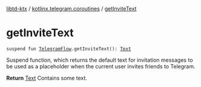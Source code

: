 [libtd-ktx](../index.md) / [kotlinx.telegram.coroutines](index.md) / [getInviteText](./get-invite-text.md)

# getInviteText

`suspend fun `[`TelegramFlow`](../kotlinx.telegram.core/-telegram-flow/index.md)`.getInviteText(): `[`Text`](https://tdlibx.github.io/td/docs/org/drinkless/td/libcore/telegram/TdApi/Text.html)

Suspend function, which returns the default text for invitation messages to be used as a
placeholder when the current user invites friends to Telegram.

**Return**
[Text](https://tdlibx.github.io/td/docs/org/drinkless/td/libcore/telegram/TdApi/Text.html) Contains some text.

